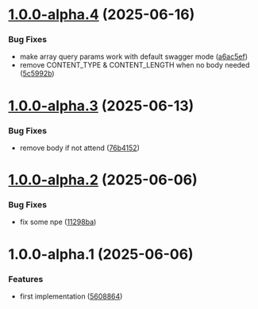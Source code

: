 # [1.0.0-alpha.4](https://github.com/gravitee-io/gravitee-entrypoint-mcp/compare/1.0.0-alpha.3...1.0.0-alpha.4) (2025-06-16)


### Bug Fixes

* make array query params work with default swagger mode ([a6ac5ef](https://github.com/gravitee-io/gravitee-entrypoint-mcp/commit/a6ac5ef9ad67c714d4a5c56400a00fd2a721c150))
* remove CONTENT_TYPE & CONTENT_LENGTH when no body needed ([5c5992b](https://github.com/gravitee-io/gravitee-entrypoint-mcp/commit/5c5992b304fff665ca7d0d49a5f7abb0b972fecf))

# [1.0.0-alpha.3](https://github.com/gravitee-io/gravitee-entrypoint-mcp/compare/1.0.0-alpha.2...1.0.0-alpha.3) (2025-06-13)


### Bug Fixes

* remove body if not attend ([76b4152](https://github.com/gravitee-io/gravitee-entrypoint-mcp/commit/76b41526d2a93357f2499aef17b81cee262c5ce5))

# [1.0.0-alpha.2](https://github.com/gravitee-io/gravitee-entrypoint-mcp/compare/1.0.0-alpha.1...1.0.0-alpha.2) (2025-06-06)


### Bug Fixes

* fix some npe ([11298ba](https://github.com/gravitee-io/gravitee-entrypoint-mcp/commit/11298baa3aa6802feaf27b99be3f5d8ccf3b972b))

# 1.0.0-alpha.1 (2025-06-06)


### Features

* first implementation ([5608864](https://github.com/gravitee-io/gravitee-entrypoint-mcp/commit/56088641c76599f20971a49cbd6de7d35bdbdabd))
